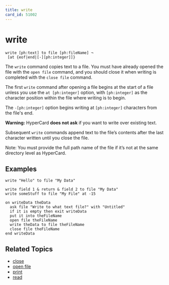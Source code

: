 ```yaml
---
title: write
card_id: 51002
---
```


# write

```
write [ph:text] to file [ph:fileName] ¬
 [at {eof|end|[-][ph:integer]]}
```

The `write` command copies text to a file. You must have already opened the file with the `open file` command, and you should close it when writing is completed with the `close file` command.  

The first `write` command after opening a file begins at the start of a file unless you use the `at [ph:integer]` option, with `[ph:integer]` as the character position within the file where writing is to begin.

The `-[ph:integer]` option begins writing at `[ph:integer]` characters from the file's end.

<b>Warning:</b> HyperCard <b>does not ask</b> if you want to write over existing text.

Subsequent `write` commands append text to the file’s contents after the last character written until you close the file.

Note: You must provide the full path name of the file if it’s not at the same directory level as HyperCard.

## Examples

```
write "Hello" to file "My Data"

write field 1 & return & field 2 to file "My Data"
write someStuff to file "My File" at -15

on writeData theData
  ask file "Write to what text file?" with "Untitled"
  if it is empty then exit writeData
  put it into theFileName
  open file theFileName
  write theData to file theFileName
  close file theFileName
end writeData
```

## Related Topics

* [close](/HyperTalkReference/commands/close)
* [open file](/HyperTalkReference/commands/open-file)
* [print](/HyperTalkReference/commands/print)
* [read](/HyperTalkReference/commands/read)
